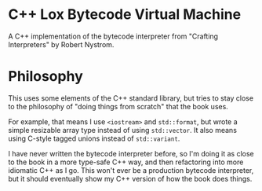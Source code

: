 # C++ Lox Bytecode Virtual Machine

A C++ implementation of the bytecode interpreter from "Crafting Interpreters"
by Robert Nystrom.

# Philosophy

This uses some elements of the C++ standard library, but tries to stay close
to the philosophy of "doing things from scratch" that the book uses.

For example, that means I use `<iostream>` and `std::format`, but wrote a
simple resizable array type instead of using `std::vector`.  It also means
using C-style tagged unions instead of `std::variant`.

I have never written the bytecode interpreter before, so I'm doing it as
close to the book in a more type-safe C++ way, and then refactoring into
more idiomatic C++ as I go.  This won't ever be a production bytecode
interpreter, but it should eventually show my C++ version of how the book
does things.